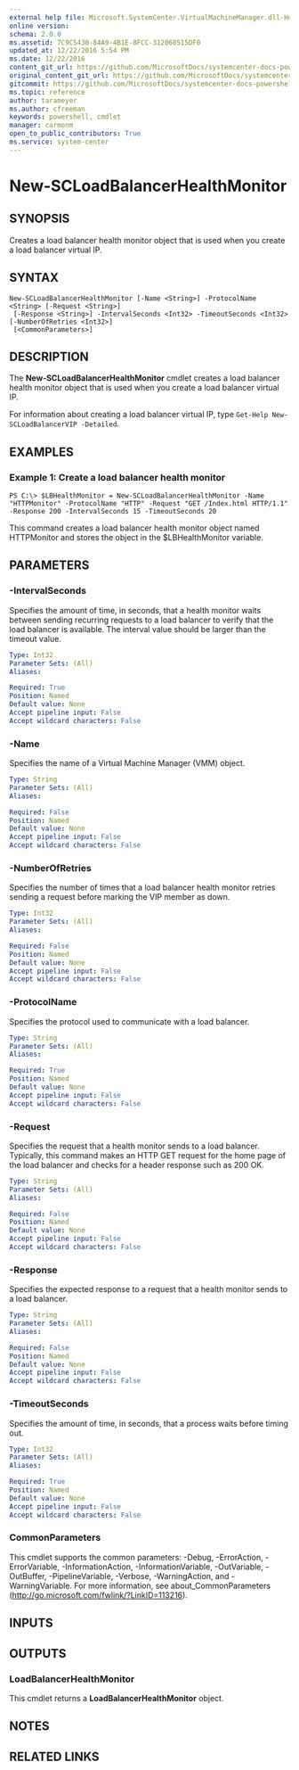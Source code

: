 ```yaml
---
external help file: Microsoft.SystemCenter.VirtualMachineManager.dll-Help.xml
online version: 
schema: 2.0.0
ms.assetid: 7C9C5430-84A9-4B1E-8FCC-312068515DF0
updated_at: 12/22/2016 5:54 PM
ms.date: 12/22/2016
content_git_url: https://github.com/MicrosoftDocs/systemcenter-docs-powershell/blob/live/systemcenter-cmdlets/SystemCenter2016/VirtualMachineManager/vlatest/New-SCLoadBalancerHealthMonitor.md
original_content_git_url: https://github.com/MicrosoftDocs/systemcenter-docs-powershell/blob/live/systemcenter-cmdlets/SystemCenter2016/VirtualMachineManager/vlatest/New-SCLoadBalancerHealthMonitor.md
gitcommit: https://github.com/MicrosoftDocs/systemcenter-docs-powershell/blob/17c3a51bd892aad46c731d9f381f0704b4815004/systemcenter-cmdlets/SystemCenter2016/VirtualMachineManager/vlatest/New-SCLoadBalancerHealthMonitor.md
ms.topic: reference
author: tarameyer
ms.author: cfreeman
keywords: powershell, cmdlet
manager: carmonm
open_to_public_contributors: True
ms.service: system-center
---
```


# New-SCLoadBalancerHealthMonitor

## SYNOPSIS
Creates a load balancer health monitor object that is used when you create a load balancer virtual IP.

## SYNTAX

```
New-SCLoadBalancerHealthMonitor [-Name <String>] -ProtocolName <String> [-Request <String>]
 [-Response <String>] -IntervalSeconds <Int32> -TimeoutSeconds <Int32> [-NumberOfRetries <Int32>]
 [<CommonParameters>]
```

## DESCRIPTION
The **New-SCLoadBalancerHealthMonitor** cmdlet creates a load balancer health monitor object that is used when you create a load balancer virtual IP.

For information about creating a load balancer virtual IP, type `Get-Help New-SCLoadBalancerVIP -Detailed`.

## EXAMPLES

### Example 1: Create a load balancer health monitor
```
PS C:\> $LBHealthMonitor = New-SCLoadBalancerHealthMonitor -Name "HTTPMonitor" -ProtocolName "HTTP" -Request "GET /Index.html HTTP/1.1" -Response 200 -IntervalSeconds 15 -TimeoutSeconds 20
```

This command creates a load balancer health monitor object named HTTPMonitor and stores the object in the $LBHealthMonitor variable.

## PARAMETERS

### -IntervalSeconds
Specifies the amount of time, in seconds, that a health monitor waits between sending recurring requests to a load balancer to verify that the load balancer is available.
The interval value should be larger than the timeout value.

```yaml
Type: Int32
Parameter Sets: (All)
Aliases: 

Required: True
Position: Named
Default value: None
Accept pipeline input: False
Accept wildcard characters: False
```

### -Name
Specifies the name of a Virtual Machine Manager (VMM) object.

```yaml
Type: String
Parameter Sets: (All)
Aliases: 

Required: False
Position: Named
Default value: None
Accept pipeline input: False
Accept wildcard characters: False
```

### -NumberOfRetries
Specifies the number of times that a load balancer health monitor retries sending a request before marking the VIP member as down.

```yaml
Type: Int32
Parameter Sets: (All)
Aliases: 

Required: False
Position: Named
Default value: None
Accept pipeline input: False
Accept wildcard characters: False
```

### -ProtocolName
Specifies the protocol used to communicate with a load balancer.

```yaml
Type: String
Parameter Sets: (All)
Aliases: 

Required: True
Position: Named
Default value: None
Accept pipeline input: False
Accept wildcard characters: False
```

### -Request
Specifies the request that a health monitor sends to a load balancer.
Typically, this command makes an HTTP GET request for the home page of the load balancer and checks for a header response such as 200 OK.

```yaml
Type: String
Parameter Sets: (All)
Aliases: 

Required: False
Position: Named
Default value: None
Accept pipeline input: False
Accept wildcard characters: False
```

### -Response
Specifies the expected response to a request that a health monitor sends to a load balancer.

```yaml
Type: String
Parameter Sets: (All)
Aliases: 

Required: False
Position: Named
Default value: None
Accept pipeline input: False
Accept wildcard characters: False
```

### -TimeoutSeconds
Specifies the amount of time, in seconds, that a process waits before timing out.

```yaml
Type: Int32
Parameter Sets: (All)
Aliases: 

Required: True
Position: Named
Default value: None
Accept pipeline input: False
Accept wildcard characters: False
```

### CommonParameters
This cmdlet supports the common parameters: -Debug, -ErrorAction, -ErrorVariable, -InformationAction, -InformationVariable, -OutVariable, -OutBuffer, -PipelineVariable, -Verbose, -WarningAction, and -WarningVariable. For more information, see about_CommonParameters (http://go.microsoft.com/fwlink/?LinkID=113216).

## INPUTS

## OUTPUTS

### LoadBalancerHealthMonitor
This cmdlet returns a **LoadBalancerHealthMonitor** object.

## NOTES

## RELATED LINKS

